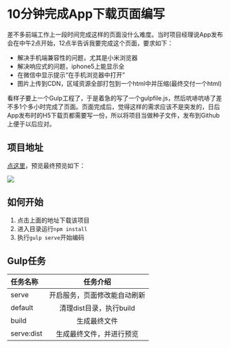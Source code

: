 # 10分钟完成App下载页面编写


差不多前端工作上一段时间完成这样的页面没什么难度。当时项目经理说App发布会在中午2点开始，12点半告诉我要完成这个页面，要求如下：

* 解决手机端兼容性的问题，尤其是小米浏览器
* 解决响应式的问题，iphone5上能显示全
* 在微信中显示提示“在手机浏览器中打开”
* 图片上传到CDN，区域资源全部打包到一个html中并压缩(最终交付一个html)

看样子要上一个Gulp工程了，于是着急的写了一个gulpfile.js，然后吭哧吭哧了差不多1个多小时完成了页面。页面完成后，觉得这样的需求应该不是突发的，日后App发布时的H5下载页都需要写一份，所以将项目当做种子文件，发布到Github上便于以后应对。


## 项目地址

[点这里](https://github.com/xiangsongtao/AppDownloadPage)，预览最终预览如下：

![](http://xiangsongtao.com/uploads/1486349803000.png)

## 如何开始

1. 点击上面的地址下载该项目
2. 进入目录运行```npm install```
3. 执行```gulp serve```开始编码



## Gulp任务

| 任务名称  | 任务介绍  |
|:------------- |:-----------------------------:|
| serve                 | 开启服务，页面修改能自动刷新           |
| default               | 清理dist目录，执行build                    |
| build                  | 生成最终文件                                   |
| serve:dist           | 生成最终文件，并进行预览                 |